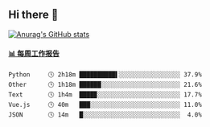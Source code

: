 ## Hi there 👋

[![Anurag's GitHub stats](https://github-readme-stats-orilights.vercel.app/api?username=orilights)](https://github.com/anuraghazra/github-readme-stats)

<!--
**OriLight152/OriLight152** is a ✨ _special_ ✨ repository because its `README.md` (this file) appears on your GitHub profile.

Here are some ideas to get you started:

- 🔭 I’m currently working on ...
- 🌱 I’m currently learning ...
- 👯 I’m looking to collaborate on ...
- 🤔 I’m looking for help with ...
- 💬 Ask me about ...
- 📫 How to reach me: ...
- 😄 Pronouns: ...
- ⚡ Fun fact: ...
-->

<!-- waka-box start -->
#### <a href="https://gist.github.com/92c8d5b388768c10efcba86e82b7c4fb" target="_blank">📊 每周工作报告</a>
```text
Python     🕓 2h18m ██████████▌░░░░░░░░░░░░░░░░░ 37.9%
Other      🕓 1h18m ██████░░░░░░░░░░░░░░░░░░░░░░ 21.6%
Text       🕓 1h4m  ████▉░░░░░░░░░░░░░░░░░░░░░░░ 17.7%
Vue.js     🕓 40m   ███░░░░░░░░░░░░░░░░░░░░░░░░░ 11.0%
JSON       🕓 14m   █░░░░░░░░░░░░░░░░░░░░░░░░░░░  4.0%
```
<!-- Powered by https://github.com/journey-ad/waka-box-go . -->
<!-- waka-box end -->
